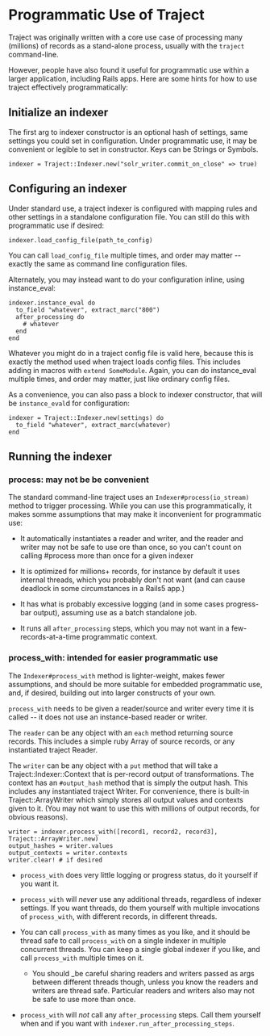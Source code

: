 # Programmatic Use of Traject

Traject was originally written with a core use case of processing many (millions) of records as a stand-alone process, usually with the `traject` command-line.

However, people have also found it useful for programmatic use within a larger application, including Rails apps. Here are some hints for how to use traject effectively programmatically:

## Initialize an indexer

The first arg to indexer constructor is an optional hash of settings, same settings you could set in configuration. Under programmatic use, it may be convenient or legible to set in constructor. Keys can be Strings or Symbols.

    indexer = Traject::Indexer.new("solr_writer.commit_on_close" => true)

## Configuring an indexer

Under standard use, a traject indexer is configured with mapping rules and other settings in a standalone configuration file. You can still do this with programmatic use if desired:

    indexer.load_config_file(path_to_config)

You can call `load_config_file` multiple times, and order may matter -- exactly the same as command line configuration files.

Alternately, you may instead want to do your configuration inline, using instance_eval:

    indexer.instance_eval do
      to_field "whatever", extract_marc("800")
      after_processing do
        # whatever
      end
    end

Whatever you might do in a traject config file is valid here, because this is exactly the method used when traject loads config files. This includes adding in macros with `extend SomeModule`. Again, you can do instance_eval multiple times, and order may matter, just like ordinary config files.

As a convenience, you can also pass a block to indexer constructor, that will be `instance_eval`d for configuration:

    indexer = Traject::Indexer.new(settings) do
      to_field "whatever", extract_marc(whatever)
    end

## Running the indexer

### process: may not be be convenient

The standard command-line traject uses an `Indexer#process(io_stream)` method to trigger processing. While you can use this programmatically, it makes somme assumptions that may make it inconvenient for programmatic use:

* It automatically instantiates a reader and writer, and the reader and writer may not be safe to use ore than once, so you can't count on calling #process more than once for a given indexer

* It is optimized for millions+ records, for instance by default it uses internal threads, which you probably don't not want (and can cause deadlock in some circumstances in a Rails5 app.)
* It has what is probably excessive logging (and in some cases progress-bar output), assuming use as a batch standalone job.
* It runs all `after_processing` steps, which you may not want in a few-records-at-a-time programmatic context.

### process_with: intended for easier programmatic use

The `Indexer#process_with` method is lighter-weight, makes fewer assumptions, and should be more suitable for embedded programmatic use, and, if desired, building out into larger constructs of your own.

`process_with` needs to be given a reader/source and writer every time it is called -- it does not use an instance-based reader or writer.

The `reader` can be any object with an `each` method returning source records. This includes a simple ruby Array of source records, or any instantiated traject Reader.

The `writer` can be any object with a `put` method that will take a Traject::Indexer::Context that is per-record output of transformations. The context has an `#output_hash` method that is simply the output hash. This includes any instantiated traject Writer. For convenience, there is built-in Traject::ArrayWriter which simply stores all output values and contexts given to it. (You may not want to use this with millions of output records, for obvious reasons).

    writer = indexer.process_with([record1, record2, record3], Traject::ArrayWriter.new)
    output_hashes = writer.values
    output_contexts = writer.contexts
    writer.clear! # if desired

* `process_with` does very little logging or progress status, do it yourself if you want it.

* `process_with` will _never_ use any additional threads, regardless of indexer settings. If you want threads, do them yourself with multiple invocations of `process_with`, with different records, in different threads.

* You can call `process_with` as many times as you like, and it should be thread safe to call `process_with` on a single indexer in multiple concurrent threads. You can keep a single global indexer if you like, and call `process_with` multiple times on it.
  * You should _be careful sharing readers and writers passed as args between different threads though, unless you know the readers and writers are thread safe. Particular readers and writers also may not be safe to use more than once.

* `process_with` will *not* call any `after_processing` steps. Call them yourself when and if you want with `indexer.run_after_processing_steps`.

